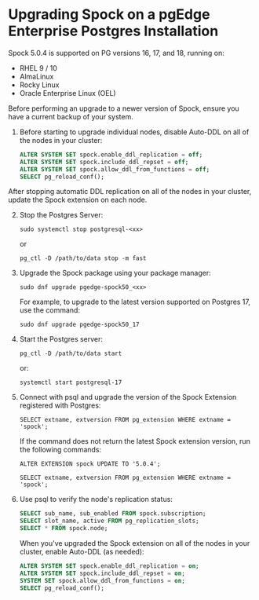 # Upgrading Spock on a pgEdge Enterprise Postgres Installation

Spock 5.0.4 is supported on PG versions 16, 17, and 18, running on:

* RHEL 9 / 10
* AlmaLinux
* Rocky Linux
* Oracle Enterprise Linux (OEL)

Before performing an upgrade to a newer version of Spock, ensure you have a current backup of your system.

1. Before starting to upgrade individual nodes, disable Auto-DDL on all of the nodes in your cluster:

    ```sql
    ALTER SYSTEM SET spock.enable_ddl_replication = off;
    ALTER SYSTEM SET spock.include_ddl_repset = off;
    ALTER SYSTEM SET spock.allow_ddl_from_functions = off;
    SELECT pg_reload_conf();
    ```
After stopping automatic DDL replication on all of the nodes in your cluster, update the Spock extension on each node.

2. Stop the Postgres Server:

    `sudo systemctl stop postgresql-<xx>`

    or

    `pg_ctl -D /path/to/data stop -m fast`

3. Upgrade the Spock package using your package manager:

    `sudo dnf upgrade pgedge-spock50_<xx>`

    For example, to upgrade to the latest version supported on Postgres 17, use the command:

    `sudo dnf upgrade pgedge-spock50_17`

4. Start the Postgres server:

    `pg_ctl -D /path/to/data start`

    or:

    `systemctl start postgresql-17`

5. Connect with psql and upgrade the version of the Spock Extension registered with Postgres:

    `SELECT extname, extversion FROM pg_extension WHERE extname = 'spock';`

    If the command does not return the latest Spock extension version, run the following commands:

    `ALTER EXTENSION spock UPDATE TO '5.0.4';`

    `SELECT extname, extversion FROM pg_extension WHERE extname = 'spock';`


6. Use psql to verify the node's replication status:

    ```sql
    SELECT sub_name, sub_enabled FROM spock.subscription;
    SELECT slot_name, active FROM pg_replication_slots;
    SELECT * FROM spock.node;
    ```

    When you've upgraded the Spock extension on all of the nodes in your cluster, enable Auto-DDL (as needed):

    ```sql
    ALTER SYSTEM SET spock.enable_ddl_replication = on;
    ALTER SYSTEM SET spock.include_ddl_repset = on;
    SYSTEM SET spock.allow_ddl_from_functions = on;
    SELECT pg_reload_conf();
    ```